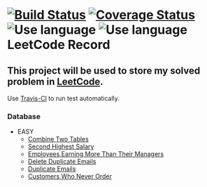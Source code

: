 [![Build Status](https://travis-ci.org/liuliuOD/LeetCode.svg?branch=master)](https://travis-ci.org/liuliuOD/LeetCode) [![Coverage Status](https://coveralls.io/repos/github/liuliuOD/LeetCode/badge.svg?branch=master)](https://coveralls.io/github/liuliuOD/LeetCode?branch=master)  
![Use language](https://img.shields.io/badge/language-PHP-%238a93bc) ![Use language](https://img.shields.io/badge/language-MySQL-%23e89533)  
LeetCode Record
===
This project will be used to store my solved problem in [LeetCode](https://leetcode.com).
---
Use [Travis-CI](https://travis-ci.org) to run test automatically.

### Database
- EASY
    - [Combine Two Tables](READMEs/Databases/CombineTwoTables.md)
    - [Second Highest Salary](READMEs/Databases/SecondHighestSalary.md)
    - [Employees Earning More Than Their Managers](READMEs/Databases/EmployeesEarningMoreThanTheirManagers.md)
    - [Delete Duplicate Emails](READMEs/Databases/DeleteDuplicateEmails.md)
    - [Duplicate Emails](READMEs/Databases/DuplicateEmails.md)
    - [Customers Who Never Order](READMEs/Databases/CustomersWhoNeverOrder.md)
